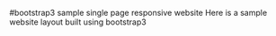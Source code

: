 #bootstrap3 sample single page responsive website
Here is a sample website layout built using bootstrap3
